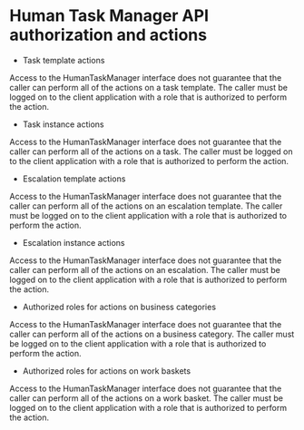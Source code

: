 <!-- image -->

# Human Task Manager API authorization and actions

- Task template actions

Access to the HumanTaskManager interface does not guarantee
that the caller can perform all of the actions on a task template.
The caller must be logged on to the client application with a role
that is authorized to perform the action.
- Task instance actions

Access to the HumanTaskManager interface does not guarantee
that the caller can perform all of the actions on a task. The caller
must be logged on to the client application with a role that is authorized
to perform the action.
- Escalation template actions

Access to the HumanTaskManager interface does not guarantee
that the caller can perform all of the actions on an escalation template.
The caller must be logged on to the client application with a role
that is authorized to perform the action.
- Escalation instance actions

Access to the HumanTaskManager interface does not guarantee
that the caller can perform all of the actions on an escalation. The
caller must be logged on to the client application with a role that
is authorized to perform the action.
- Authorized roles for actions on business categories

Access to the HumanTaskManager interface does not guarantee
that the caller can perform all of the actions on a business category.
The caller must be logged on to the client application with a role
that is authorized to perform the action.
- Authorized roles for actions on work baskets

Access to the HumanTaskManager interface does not guarantee
that the caller can perform all of the actions on a work basket. The
caller must be logged on to the client application with a role that
is authorized to perform the action.